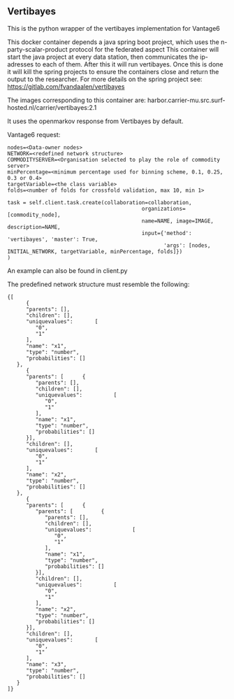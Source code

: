 ## Vertibayes
This is the python wrapper of the vertibayes implementation for Vantage6

This docker container depends a java spring boot project, which uses the n-party-scalar-product protocol for the federated aspect
This container will start the java project at every data station, then communicates the ip-adresses to each of them. After this it will run vertibayes.
Once this is done it will kill the spring projects to ensure the containers close and return the output to the researcher.
For more details on the spring project see: https://gitlab.com/fvandaalen/vertibayes

The images corresponding to this container are:
harbor.carrier-mu.src.surf-hosted.nl/carrier/vertibayes:2.1

It uses the openmarkov response from Vertibayes by default.

Vantage6 request:

```
nodes=<Data-owner nodes>
NETWORK=<redefined network structure>
COMMODITYSERVER=<Organisation selected to play the role of commodity server>
minPercentage=<minimum percentage used for binning scheme, 0.1, 0.25, 0.3 or 0.4>
targetVariable=<the class variable>
folds=<number of folds for crossfold validation, max 10, min 1>
    
task = self.client.task.create(collaboration=collaboration,
                                           organizations=[commodity_node],
                                           name=NAME, image=IMAGE, description=NAME,
                                           input={'method': 'vertibayes', 'master': True,
                                                  'args': [nodes, INITIAL_NETWORK, targetVariable, minPercentage, folds]})
)
```
An example can also be found in client.py


The predefined network structure must resemble the following:
```
{[
      {
      "parents": [],
      "children": [],
      "uniquevalues":       [
         "0",
         "1"
      ],
      "name": "x1",
      "type": "number",
      "probabilities": []
   },
      {
      "parents": [      {
         "parents": [],
         "children": [],
         "uniquevalues":          [
            "0",
            "1"
         ],
         "name": "x1",
         "type": "number",
         "probabilities": []
      }],
      "children": [],
      "uniquevalues":       [
         "0",
         "1"
      ],
      "name": "x2",
      "type": "number",
      "probabilities": []
   },
      {
      "parents": [      {
         "parents": [         {
            "parents": [],
            "children": [],
            "uniquevalues":             [
               "0",
               "1"
            ],
            "name": "x1",
            "type": "number",
            "probabilities": []
         }],
         "children": [],
         "uniquevalues":          [
            "0",
            "1"
         ],
         "name": "x2",
         "type": "number",
         "probabilities": []
      }],
      "children": [],
      "uniquevalues":       [
         "0",
         "1"
      ],
      "name": "x3",
      "type": "number",
      "probabilities": []
   }
]}

```
